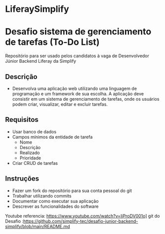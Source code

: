 # LiferaySimplify
# Desafio sistema de gerenciamento de tarefas (To-Do List)
Repositório para ser usado pelos candidatos à vaga de Desenvolvedor Júnior Backend Liferay da Simplify

## Descrição
- Desenvolva uma aplicação web utilizando uma linguagem de programação e um framework de sua escolha. A aplicação deve consistir em um sistema de gerenciamento de tarefas, onde os usuários podem criar, visualizar, editar e excluir tarefas.

## Requisitos
- Usar banco de dados
- Campos mínimos da entidade de tarefa
    - Nome
    - Descrição
    - Realizado
    - Prioridade
- Criar CRUD de tarefas

## Instruções
- Fazer um fork do repositório para sua conta pessoal do git
- Trabalhar utilizando commits
- Documentar como executar sua aplicação
- Descrever as funcionalidades do software

Youtube referencia: https://www.youtube.com/watch?v=IjProDV001o] git do Desafio :https://github.com/simplify-tec/desafio-junior-backend-simplify/blob/main/README.md
